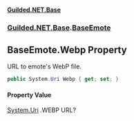 
#### [Guilded.NET.Base](index 'index')
### [Guilded.NET.Base](index#Guilded_NET_Base 'Guilded.NET.Base').[BaseEmote](BaseEmote 'Guilded.NET.Base.BaseEmote')
## BaseEmote.Webp Property
URL to emote's WebP file.  
```csharp
public System.Uri Webp { get; set; }
```

#### Property Value
[System.Uri](https://docs.microsoft.com/en-us/dotnet/api/System.Uri 'System.Uri')
.WEBP URL?
